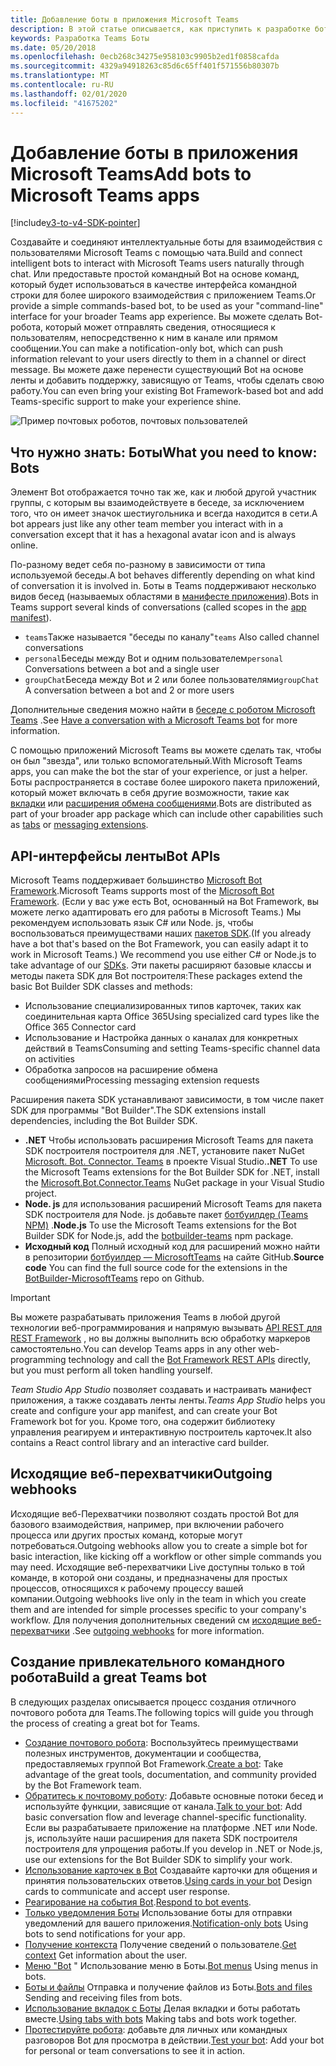```yaml
---
title: Добавление боты в приложения Microsoft Teams
description: В этой статье описывается, как приступить к разработке боты в Microsoft Teams.
keywords: Разработка Teams Боты
ms.date: 05/20/2018
ms.openlocfilehash: 0ecb268c34275e958103c9905b2ed1f0858cafda
ms.sourcegitcommit: 4329a94918263c85d6c65ff401f571556b80307b
ms.translationtype: MT
ms.contentlocale: ru-RU
ms.lasthandoff: 02/01/2020
ms.locfileid: "41675202"
---
```

# <a name="add-bots-to-microsoft-teams-apps"></a><span data-ttu-id="ea60b-104">Добавление боты в приложения Microsoft Teams</span><span class="sxs-lookup"><span data-stu-id="ea60b-104">Add bots to Microsoft Teams apps</span></span>

[!include[v3-to-v4-SDK-pointer](~/includes/v3-to-v4-pointer-bots.md)]

<span data-ttu-id="ea60b-105">Создавайте и соединяют интеллектуальные боты для взаимодействия с пользователями Microsoft Teams с помощью чата.</span><span class="sxs-lookup"><span data-stu-id="ea60b-105">Build and connect intelligent bots to interact with Microsoft Teams users naturally through chat.</span></span> <span data-ttu-id="ea60b-106">Или предоставьте простой командный Bot на основе команд, который будет использоваться в качестве интерфейса командной строки для более широкого взаимодействия с приложением Teams.</span><span class="sxs-lookup"><span data-stu-id="ea60b-106">Or provide a simple commands-based bot, to be used as your "command-line" interface for your broader Teams app experience.</span></span> <span data-ttu-id="ea60b-107">Вы можете сделать Bot-робота, который может отправлять сведения, относящиеся к пользователям, непосредственно к ним в канале или прямом сообщении.</span><span class="sxs-lookup"><span data-stu-id="ea60b-107">You can make a notification-only bot, which can push information relevant to your users directly to them in a channel or direct message.</span></span> <span data-ttu-id="ea60b-108">Вы можете даже перенести существующий Bot на основе ленты и добавить поддержку, зависящую от Teams, чтобы сделать свою работу.</span><span class="sxs-lookup"><span data-stu-id="ea60b-108">You can even bring your existing Bot Framework-based bot and add Teams-specific support to make your experience shine.</span></span>

![Пример почтовых роботов, почтовых пользователей](~/assets/images/bot_example.png)

## <a name="what-you-need-to-know-bots"></a><span data-ttu-id="ea60b-110">Что нужно знать: Боты</span><span class="sxs-lookup"><span data-stu-id="ea60b-110">What you need to know: Bots</span></span>

<span data-ttu-id="ea60b-111">Элемент Bot отображается точно так же, как и любой другой участник группы, с которым вы взаимодействуете в беседе, за исключением того, что он имеет значок шестиугольника и всегда находится в сети.</span><span class="sxs-lookup"><span data-stu-id="ea60b-111">A bot appears just like any other team member you interact with in a conversation except that it has a hexagonal avatar icon and is always online.</span></span>

<span data-ttu-id="ea60b-112">По-разному ведет себя по-разному в зависимости от типа используемой беседы.</span><span class="sxs-lookup"><span data-stu-id="ea60b-112">A bot behaves differently depending on what kind of conversation it is involved in.</span></span> <span data-ttu-id="ea60b-113">Боты в Teams поддерживают несколько видов бесед (называемых областями в [манифесте приложения](~/resources/schema/manifest-schema.md)).</span><span class="sxs-lookup"><span data-stu-id="ea60b-113">Bots in Teams support several kinds of conversations (called scopes in the [app manifest](~/resources/schema/manifest-schema.md)).</span></span>

* <span data-ttu-id="ea60b-114">`teams`Также называется "беседы по каналу"</span><span class="sxs-lookup"><span data-stu-id="ea60b-114">`teams` Also called channel conversations</span></span>
* <span data-ttu-id="ea60b-115">`personal`Беседы между Bot и одним пользователем</span><span class="sxs-lookup"><span data-stu-id="ea60b-115">`personal` Conversations between a bot and a single user</span></span>
* <span data-ttu-id="ea60b-116">`groupChat`Беседа между Bot и 2 или более пользователями</span><span class="sxs-lookup"><span data-stu-id="ea60b-116">`groupChat` A conversation between a bot and 2 or more users</span></span>

<span data-ttu-id="ea60b-117">Дополнительные сведения можно найти в [беседе с роботом Microsoft Teams](~/resources/bot-v3/bot-conversations/bots-conversations.md) .</span><span class="sxs-lookup"><span data-stu-id="ea60b-117">See [Have a conversation with a Microsoft Teams bot](~/resources/bot-v3/bot-conversations/bots-conversations.md) for more information.</span></span>

<span data-ttu-id="ea60b-118">С помощью приложений Microsoft Teams вы можете сделать так, чтобы он был "звезда", или только вспомогательный.</span><span class="sxs-lookup"><span data-stu-id="ea60b-118">With Microsoft Teams apps, you can make the bot the star of your experience, or just a helper.</span></span> <span data-ttu-id="ea60b-119">Боты распространяется в составе более широкого пакета приложений, который может включать в себя другие возможности, такие как [вкладки](~/tabs/what-are-tabs.md) или [расширения обмена сообщениями](~/messaging-extensions/what-are-messaging-extensions.md).</span><span class="sxs-lookup"><span data-stu-id="ea60b-119">Bots are distributed as part of your broader app package which can include other capabilities such as [tabs](~/tabs/what-are-tabs.md) or [messaging extensions](~/messaging-extensions/what-are-messaging-extensions.md).</span></span>

## <a name="bot-apis"></a><span data-ttu-id="ea60b-120">API-интерфейсы ленты</span><span class="sxs-lookup"><span data-stu-id="ea60b-120">Bot APIs</span></span>

<span data-ttu-id="ea60b-121">Microsoft Teams поддерживает большинство [Microsoft Bot Framework](https://dev.botframework.com/).</span><span class="sxs-lookup"><span data-stu-id="ea60b-121">Microsoft Teams supports most of the [Microsoft Bot Framework](https://dev.botframework.com/).</span></span> <span data-ttu-id="ea60b-122">(Если у вас уже есть Bot, основанный на Bot Framework, вы можете легко адаптировать его для работы в Microsoft Teams.) Мы рекомендуем использовать язык C# или Node. js, чтобы воспользоваться преимуществами наших [пакетов SDK](/microsoftteams/platform/#pivot=sdk-tools).</span><span class="sxs-lookup"><span data-stu-id="ea60b-122">(If you already have a bot that's based on the Bot Framework, you can easily adapt it to work in Microsoft Teams.) We recommend you use either C# or Node.js to take advantage of our [SDKs](/microsoftteams/platform/#pivot=sdk-tools).</span></span> <span data-ttu-id="ea60b-123">Эти пакеты расширяют базовые классы и методы пакета SDK для Bot построителя:</span><span class="sxs-lookup"><span data-stu-id="ea60b-123">These packages extend the basic Bot Builder SDK classes and methods:</span></span>

* <span data-ttu-id="ea60b-124">Использование специализированных типов карточек, таких как соединительная карта Office 365</span><span class="sxs-lookup"><span data-stu-id="ea60b-124">Using specialized card types like the Office 365 Connector card</span></span>
* <span data-ttu-id="ea60b-125">Использование и Настройка данных о каналах для конкретных действий в Teams</span><span class="sxs-lookup"><span data-stu-id="ea60b-125">Consuming and setting Teams-specific channel data on activities</span></span>
* <span data-ttu-id="ea60b-126">Обработка запросов на расширение обмена сообщениями</span><span class="sxs-lookup"><span data-stu-id="ea60b-126">Processing messaging extension requests</span></span>

<span data-ttu-id="ea60b-127">Расширения пакета SDK устанавливают зависимости, в том числе пакет SDK для программы "Bot Builder".</span><span class="sxs-lookup"><span data-stu-id="ea60b-127">The SDK extensions install dependencies, including the Bot Builder SDK.</span></span>

* <span data-ttu-id="ea60b-128">**.NET** Чтобы использовать расширения Microsoft Teams для пакета SDK построителя построителя для .NET, установите пакет NuGet [Microsoft. Bot. Connector. Teams](https://www.nuget.org/packages/Microsoft.Bot.Connector.Teams) в проекте Visual Studio.</span><span class="sxs-lookup"><span data-stu-id="ea60b-128">**.NET** To use the Microsoft Teams extensions for the Bot Builder SDK for .NET, install the [Microsoft.Bot.Connector.Teams](https://www.nuget.org/packages/Microsoft.Bot.Connector.Teams) NuGet package in your Visual Studio project.</span></span>
* <span data-ttu-id="ea60b-129">**Node. js** для использования расширений Microsoft Teams для пакета SDK построителя для Node. js добавьте пакет [ботбуилдер (Teams NPM)](https://www.npmjs.com/package/botbuilder-teams) .</span><span class="sxs-lookup"><span data-stu-id="ea60b-129">**Node.js** To use the Microsoft Teams extensions for the Bot Builder SDK for Node.js, add the [botbuilder-teams](https://www.npmjs.com/package/botbuilder-teams) npm package.</span></span>
* <span data-ttu-id="ea60b-130">**Исходный код** Полный исходный код для расширений можно найти в репозитории [ботбуилдер — MicrosoftTeams](https://github.com/OfficeDev/BotBuilder-MicrosoftTeams) на сайте GitHub.</span><span class="sxs-lookup"><span data-stu-id="ea60b-130">**Source code** You can find the full source code for the extensions in the [BotBuilder-MicrosoftTeams](https://github.com/OfficeDev/BotBuilder-MicrosoftTeams) repo on Github.</span></span>

> [!IMPORTANT]
> <span data-ttu-id="ea60b-131">Вы можете разрабатывать приложения Teams в любой другой технологии веб-программирования и напрямую вызывать [API REST для REST Framework](/bot-framework/rest-api/bot-framework-rest-overview) , но вы должны выполнить всю обработку маркеров самостоятельно.</span><span class="sxs-lookup"><span data-stu-id="ea60b-131">You can develop Teams apps in any other web-programming technology and call the [Bot Framework REST APIs](/bot-framework/rest-api/bot-framework-rest-overview) directly, but you must perform all token handling yourself.</span></span>

<span data-ttu-id="ea60b-132">*Team Studio App Studio* позволяет создавать и настраивать манифест приложения, а также создавать ленты ленты.</span><span class="sxs-lookup"><span data-stu-id="ea60b-132">*Teams App Studio* helps you create and configure your app manifest, and can create your Bot Framework bot for you.</span></span> <span data-ttu-id="ea60b-133">Кроме того, она содержит библиотеку управления реагируем и интерактивную построитель карточек.</span><span class="sxs-lookup"><span data-stu-id="ea60b-133">It also contains a React control library and an interactive card builder.</span></span>

## <a name="outgoing-webhooks"></a><span data-ttu-id="ea60b-134">Исходящие веб-перехватчики</span><span class="sxs-lookup"><span data-stu-id="ea60b-134">Outgoing webhooks</span></span>

<span data-ttu-id="ea60b-135">Исходящие веб-Перехватчики позволяют создать простой Bot для базового взаимодействия, например, при включении рабочего процесса или других простых команд, которые могут потребоваться.</span><span class="sxs-lookup"><span data-stu-id="ea60b-135">Outgoing webhooks allow you to create a simple bot for basic interaction, like kicking off a workflow or other simple commands you may need.</span></span> <span data-ttu-id="ea60b-136">Исходящие веб-перехватчики Live доступны только в той команде, в которой они созданы, и предназначены для простых процессов, относящихся к рабочему процессу вашей компании.</span><span class="sxs-lookup"><span data-stu-id="ea60b-136">Outgoing webhooks live only in the team in which you create them and are intended for simple processes specific to your company's workflow.</span></span> <span data-ttu-id="ea60b-137">Для получения дополнительных сведений см [исходящие веб-перехватчики](~/webhooks-and-connectors/how-to/add-outgoing-webhook.md) .</span><span class="sxs-lookup"><span data-stu-id="ea60b-137">See [outgoing webhooks](~/webhooks-and-connectors/how-to/add-outgoing-webhook.md) for more information.</span></span>

## <a name="build-a-great-teams-bot"></a><span data-ttu-id="ea60b-138">Создание привлекательного командного робота</span><span class="sxs-lookup"><span data-stu-id="ea60b-138">Build a great Teams bot</span></span>

<span data-ttu-id="ea60b-139">В следующих разделах описывается процесс создания отличного почтового робота для Teams.</span><span class="sxs-lookup"><span data-stu-id="ea60b-139">The following topics will guide you through the process of creating a great bot for Teams.</span></span>

* <span data-ttu-id="ea60b-140">[Создание почтового робота](~/resources/bot-v3/bots-create.md): Воспользуйтесь преимуществами полезных инструментов, документации и сообщества, предоставляемых группой Bot Framework.</span><span class="sxs-lookup"><span data-stu-id="ea60b-140">[Create a bot](~/resources/bot-v3/bots-create.md): Take advantage of the great tools, documentation, and community provided by the Bot Framework team.</span></span>
* <span data-ttu-id="ea60b-141">[Обратитесь к почтовому роботу](~/resources/bot-v3/bot-conversations/bots-conversations.md): Добавьте основные потоки бесед и используйте функции, зависящие от канала.</span><span class="sxs-lookup"><span data-stu-id="ea60b-141">[Talk to your bot](~/resources/bot-v3/bot-conversations/bots-conversations.md): Add basic conversation flow and leverage channel-specific functionality.</span></span> <span data-ttu-id="ea60b-142">Если вы разрабатываете приложение на платформе .NET или Node. js, используйте наши расширения для пакета SDK построителя построителя для упрощения работы.</span><span class="sxs-lookup"><span data-stu-id="ea60b-142">If you develop in .NET or Node.js, use our extensions for the Bot Builder SDK to simplify your work.</span></span>
* <span data-ttu-id="ea60b-143">[Использование карточек в Bot](~/resources/bot-v3/bots-cards.md) Создавайте карточки для общения и принятия пользовательских ответов.</span><span class="sxs-lookup"><span data-stu-id="ea60b-143">[Using cards in your bot](~/resources/bot-v3/bots-cards.md) Design cards to communicate and accept user response.</span></span>
* <span data-ttu-id="ea60b-144">[Реагирование на события Bot](~/resources/bot-v3/bots-notifications.md).</span><span class="sxs-lookup"><span data-stu-id="ea60b-144">[Respond to bot events](~/resources/bot-v3/bots-notifications.md).</span></span>
* <span data-ttu-id="ea60b-145">[Только уведомления Боты](~/resources/bot-v3/bots-notification-only.md) Использование боты для отправки уведомлений для вашего приложения.</span><span class="sxs-lookup"><span data-stu-id="ea60b-145">[Notification-only bots](~/resources/bot-v3/bots-notification-only.md) Using bots to send notifications for your app.</span></span>
* <span data-ttu-id="ea60b-146">[Получение контекста](~/resources/bot-v3/bots-context.md) Получение сведений о пользователе.</span><span class="sxs-lookup"><span data-stu-id="ea60b-146">[Get context](~/resources/bot-v3/bots-context.md) Get information about the user.</span></span>
* <span data-ttu-id="ea60b-147">[Меню "Bot](~/resources/bot-v3/bots-menus.md) " Использование меню в Боты.</span><span class="sxs-lookup"><span data-stu-id="ea60b-147">[Bot menus](~/resources/bot-v3/bots-menus.md) Using menus in bots.</span></span>
* <span data-ttu-id="ea60b-148">[Боты и файлы](~/resources/bot-v3/bots-files.md) Отправка и получение файлов из Боты.</span><span class="sxs-lookup"><span data-stu-id="ea60b-148">[Bots and files](~/resources/bot-v3/bots-files.md) Sending and receiving files from bots.</span></span>
* <span data-ttu-id="ea60b-149">[Использование вкладок с Боты](~/resources/bot-v3/bots-with-tabs.md) Делая вкладки и боты работать вместе.</span><span class="sxs-lookup"><span data-stu-id="ea60b-149">[Using tabs with bots](~/resources/bot-v3/bots-with-tabs.md) Making tabs and bots work together.</span></span>
* <span data-ttu-id="ea60b-150">[Протестируйте робота](~/resources/bot-v3/bots-test.md): добавьте для личных или командных разговоров Bot для просмотра в действии.</span><span class="sxs-lookup"><span data-stu-id="ea60b-150">[Test your bot](~/resources/bot-v3/bots-test.md): Add your bot for personal or team conversations to see it in action.</span></span>
